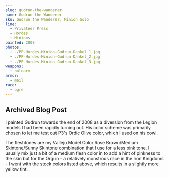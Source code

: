 ```yaml
---
slug: gudrun-the-wanderer
name: Gudrun the Wanderer
sku: Gudrun the Wanderer, Minion Solo
line:
  - Privateer Press
  - Hordes
  - Minions
painted: 2008
photos:
  - ./PP-Hordes-Minion-Gudrun-Dankel_1.jpg
  - ./PP-Hordes-Minion-Gudrun-Dankel_2.jpg
  - ./PP-Hordes-Minion-Gudrun-Dankel_3.jpg
weapons:
  - polearm
armor:
  - mail
race:
  - ogre
---
```


## Archived Blog Post

I painted Gudrun towards the end of 2008 as a diversion from the Legion models I had been rapidly turning out. His color scheme was primarily chosen to let me test out P3's Ordic Olive color, which I used on his cowl.

The fleshtones are my Vallejo Model Color Rose Brown/Medium Skintone/Sunny Skintone combination that I use for a less pink tone. I usually mix just a bit of a medium flesh color in to add a hint of pinkness to the skin but for the Orgun - a relatively monstrous race in the Iron Kingdoms - I went with the stock colors listed above, which results in a slightly more yellow tint.
